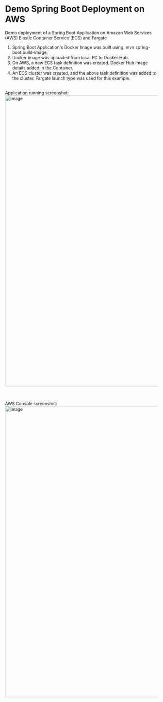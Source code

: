 # Demo Spring Boot Deployment on AWS

Demo deployment of a Spring Boot Application on Amazon Web Services (AWS) Elastic Container Service (ECS) and Fargate

1. Spring Boot Application's Docker Image was built using: mvn spring-boot:build-image.
2. Docker image was uploaded from local PC to Docker Hub.
3. On AWS, a new ECS task definition was created. Docker Hub Image details added in the Container.
4. An ECS cluster was created, and the above task definition was added to the cluster. Fargate launch type was used for this example.

<br/>
Application running screenshot:<br/>
<img width="960" alt="image" src="https://user-images.githubusercontent.com/96373227/186231456-e76c89d8-e92a-43a0-a079-737323516bbc.png">

<br/><br/>
AWS Console screenshot: <br/>
<img width="960" alt="image" src="https://user-images.githubusercontent.com/96373227/186231689-cc6dd886-ffbe-4f56-b4e6-d85c0a9b2209.png">
